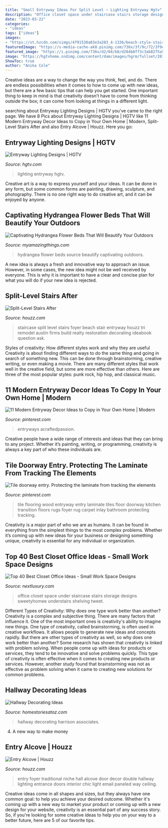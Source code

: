 ```yaml
---
title: "Small Entryway Ideas For Split Level ~ Lighting Entryway Hgtv"
description: "Office closet space under staircase stairs storage designs sweetyhomee understairs shelving tweet"
date: "2023-03-22"
categories:
- "ideas"
tags: ["ideas"]
images:
- "https://st.hzcdn.com/simgs/4f91538a03e3a203_4-1336/beach-style-staircase.jpg"
featuredImage: "https://s-media-cache-ak0.pinimg.com/736x/3f/9c/72/3f9c723a686f051de75a126396eec285.jpg"
featured_image: "https://i.pinimg.com/736x/d2/04/b8/d204b8ff3c3ab82f5a5d8ababfbbac06.jpg"
image: "https://hgtvhome.sndimg.com/content/dam/images/hgrm/fullset/2011/6/29/11/DesignLens_rounded-banisters_s3x4.jpg.rend.hgtvcom.616.822.suffix/1409176818752.jpeg"
ShowToc: true
author: "Anika Cole"
---
```



Creative ideas are a way to change the way you think, feel, and do. There are endless possibilities when it comes to how to come up with new ideas, but there are a few basic tips that can help you get started. One important thing to keep in mind is that creativity doesn’t have to come from thinking outside the box; it can come from looking at things in a different light.

	

		
searching about Entryway Lighting Designs | HGTV you've came to the right page. We have 8 Pics about Entryway Lighting Designs | HGTV like 11 Modern Entryway Decor Ideas to Copy in Your Own Home | Modern, Split-Level Stairs After and also Entry Alcove | Houzz. Here you go:
		
    
## Entryway Lighting Designs | HGTV

<img loading=lazy src="https://hgtvhome.sndimg.com/content/dam/images/hgrm/fullset/2011/6/29/11/DesignLens_rounded-banisters_s3x4.jpg.rend.hgtvcom.616.822.suffix/1409176818752.jpeg" onerror="this.onerror=null;this.src='https://tse4.mm.bing.net/th?id=OIP.V1izc1KNTHv5vkn_38DWtwHaJ4&amp;pid=15.1';" alt="Entryway Lighting Designs | HGTV">

_Source: hgtv.com_

>lighting entryway hgtv. 

	

Creative art is a way to express yourself and your ideas. It can be done in any form, but some common forms are painting, drawing, sculpture, and photography. There is no one right way to do creative art, and it can be enjoyed by anyone.

    
## Captivating Hydrangea Flower Beds That Will Beautify Your Outdoors

<img loading=lazy src="http://myamazingthings.com/wp-content/uploads/2017/04/flowers-1.jpg" onerror="this.onerror=null;this.src='https://tse4.mm.bing.net/th?id=OIP.knc776x2DYb2zGnYZev9WwHaJ4&amp;pid=15.1';" alt="Captivating Hydrangea Flower Beds That Will Beautify Your Outdoors">

_Source: myamazingthings.com_

>hydrangea flower beds source beautify captivating outdoors. 

	

A new idea is always a fresh and innovative way to approach an issue. However, in some cases, the new idea might not be well received by everyone. This is why it is important to have a clear and concise plan for what you will do if your new idea is rejected.

    
## Split-Level Stairs After

<img loading=lazy src="https://st.hzcdn.com/simgs/4f91538a03e3a203_4-1336/beach-style-staircase.jpg" onerror="this.onerror=null;this.src='https://tse2.mm.bing.net/th?id=OIP.dD9F5DSxdlMLKW93oG0AlAHaLI&amp;pid=15.1';" alt="Split-Level Stairs After">

_Source: houzz.com_

>staircase split level stairs foyer beach stair entryway houzz tri remodel austin firms build realty restoration decorating ideabook question ask. 

	

Styles of creativity: How different styles work and why they are useful
Creativity is about finding different ways to do the same thing and going in search of something new. This can be done through brainstorming, creative writing, or even making a movie. There are many different styles that work well in the creative field, but some are more effective than others. Here are three of the most popular styles: punk rock, hip hop, and classical music.

    
## 11 Modern Entryway Decor Ideas To Copy In Your Own Home | Modern

<img loading=lazy src="https://i.pinimg.com/736x/d2/04/b8/d204b8ff3c3ab82f5a5d8ababfbbac06.jpg" onerror="this.onerror=null;this.src='https://tse3.mm.bing.net/th?id=OIP.8AF1_GMLnRuFxbwcPt4RJAHaMM&amp;pid=15.1';" alt="11 Modern Entryway Decor Ideas to Copy in Your Own Home | Modern">

_Source: pinterest.com_

>entryways acraftedpassion. 

	

Creative people have a wide range of interests and ideas that they can bring to any project. Whether it’s painting, writing, or programming, creativity is always a key part of who these individuals are.

    
## Tile Doorway Entry. Protecting The Laminate From Tracking The Elements

<img loading=lazy src="https://s-media-cache-ak0.pinimg.com/736x/3f/9c/72/3f9c723a686f051de75a126396eec285.jpg" onerror="this.onerror=null;this.src='https://tse4.mm.bing.net/th?id=OIP.pUUVg1ktJ0c7zb-w3ocVRAHaJ3&amp;pid=15.1';" alt="Tile doorway entry. Protecting the laminate from tracking the elements">

_Source: pinterest.com_

>tile flooring wood entryway entry laminate tiles floor doorway kitchen transition floors rugs foyer rug carpet inlay bathroom protecting tracking. 

	

Creativity is a major part of who we are as humans. It can be found in everything from the simplest things to the most complex problems. Whether it’s coming up with new ideas for your business or designing something unique, creativity is essential for any individual or organization.

    
## Top 40 Best Closet Office Ideas - Small Work Space Designs

<img loading=lazy src="http://nextluxury.com/wp-content/uploads/interior-ideas-for-closet-office-under-staircase.jpg" onerror="this.onerror=null;this.src='https://tse4.mm.bing.net/th?id=OIP.d-oQPF41zp8xqk_XdiCr4wHaJQ&amp;pid=15.1';" alt="Top 40 Best Closet Office Ideas - Small Work Space Designs">

_Source: nextluxury.com_

>office closet space under staircase stairs storage designs sweetyhomee understairs shelving tweet. 

	

Different Types of Creativity: Why does one type work better than another?
Creativity is a complex and subjective thing. There are many factors that influence it. One of the most important ones is creativity's ability to imagine new things. One type of creativity, called brainstorming, is often used in creative workflows. It allows people to generate new ideas and concepts rapidly. But there are other types of creativity as well, so why does one work better than another?
Some research has shown that creativity is linked with problem solving. When people come up with ideas for products or services, they tend to be innovative and solve problems quickly. This type of creativity is often effective when it comes to creating new products or services. However, another study found that brainstorming was not as effective as problem solving when it came to creating new solutions for common problems.

    
## Hallway Decorating Ideas

<img loading=lazy src="https://www.homestoriesatoz.com/wp-content/uploads/2013/10/hallway-with-bookcases.jpg" onerror="this.onerror=null;this.src='https://tse4.mm.bing.net/th?id=OIP.G6qHxeEe9EzCuhm7SvxyxQAAAA&amp;pid=15.1';" alt="Hallway Decorating Ideas">

_Source: homestoriesatoz.com_

>hallway decorating harrison associates. 

	

4. A new way to make money 

    
## Entry Alcove | Houzz

<img loading=lazy src="https://st.hzcdn.com/fimgs/dbc132b80cc60f11_1000-w500-h666-b0-p0--traditional-entry.jpg" onerror="this.onerror=null;this.src='https://tse4.mm.bing.net/th?id=OIP.HIOUHH7-o3FnJGEqJXWVSwHaJ3&amp;pid=15.1';" alt="Entry Alcove | Houzz">

_Source: houzz.com_

>entry foyer traditional niche hall alcove door decor double hallway lighting entrance doors interior chic light email paneled way ceiling. 

	

Creative ideas come in all shapes and sizes, but they always have one common goal: to help you achieve your desired outcome. Whether it's coming up with a new way to market your product or coming up with a new design for your website, creativity is an essential part of any success story. So, if you're looking for some creative ideas to help you on your way to a better future, here are 5 of our favorite tips.

